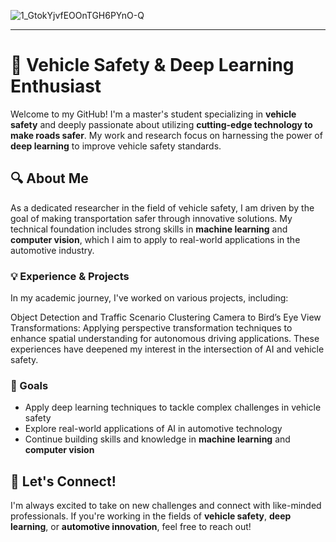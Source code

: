 ![1_GtokYjvfEOOnTGH6PYnO-Q](https://github.com/user-attachments/assets/ec1611c7-3eb4-4d2b-a4cb-bee814fcd4af)


---

# 🚗 Vehicle Safety & Deep Learning Enthusiast

Welcome to my GitHub! I'm a master's student specializing in **vehicle safety** and deeply passionate about utilizing **cutting-edge technology to make roads safer**. My work and research focus on harnessing the power of **deep learning** to improve vehicle safety standards.

## 🔍 About Me
As a dedicated researcher in the field of vehicle safety, I am driven by the goal of making transportation safer through innovative solutions. My technical foundation includes strong skills in **machine learning** and **computer vision**, which I aim to apply to real-world applications in the automotive industry.

### 💡 Experience & Projects

In my academic journey, I've worked on various projects, including:

Object Detection and Traffic Scenario Clustering
Camera to Bird’s Eye View Transformations: Applying perspective transformation techniques to enhance spatial understanding for autonomous driving applications.
These experiences have deepened my interest in the intersection of AI and vehicle safety.

### 🎯 Goals
- Apply deep learning techniques to tackle complex challenges in vehicle safety
- Explore real-world applications of AI in automotive technology
- Continue building skills and knowledge in **machine learning** and **computer vision**

## 🚀 Let's Connect!
I'm always excited to take on new challenges and connect with like-minded professionals. If you're working in the fields of **vehicle safety**, **deep learning**, or **automotive innovation**, feel free to reach out!

